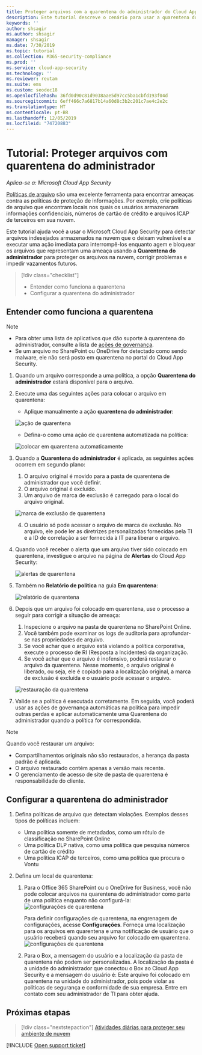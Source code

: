 ```yaml
---
title: Proteger arquivos com a quarentena do administrador do Cloud App Security
description: Este tutorial descreve o cenário para usar a quarentena do administrador para controlar as violações de dados.
keywords: ''
author: shsagir
ms.author: shsagir
manager: shsagir
ms.date: 7/30/2019
ms.topic: tutorial
ms.collection: M365-security-compliance
ms.prod: ''
ms.service: cloud-app-security
ms.technology: ''
ms.reviewer: reutam
ms.suite: ems
ms.custom: seodec18
ms.openlocfilehash: 36fd0d90c81d9038aae5d97cc5ba1cbfd193f04d
ms.sourcegitcommit: 6eff466c7a6817b14a60d8c3b2c201c7ae4c2e2c
ms.translationtype: HT
ms.contentlocale: pt-BR
ms.lasthandoff: 12/05/2019
ms.locfileid: "74720883"
---
```

# <a name="tutorial-protect-files-with-admin-quarantine"></a>Tutorial: Proteger arquivos com quarentena do administrador

*Aplica-se a: Microsoft Cloud App Security*

[Políticas de arquivo](data-protection-policies.md) são uma excelente ferramenta para encontrar ameaças contra as políticas de proteção de informações. Por exemplo, crie políticas de arquivo que encontram locais nos quais os usuários armazenaram informações confidenciais, números de cartão de crédito e arquivos ICAP de terceiros em sua nuvem.

Este tutorial ajuda você a usar o Microsoft Cloud App Security para detectar arquivos indesejados armazenados na nuvem que o deixam vulnerável e a executar uma ação imediata para interrompê-los enquanto agem e bloquear os arquivos que representam uma ameaça usando a **Quarentena do administrador** para proteger os arquivos na nuvem, corrigir problemas e impedir vazamentos futuros.

> [!div class="checklist"]
>
> * Entender como funciona a quarentena
> * Configurar a quarentena do administrador

## <a name="understand-how-quarantine-works"></a>Entender como funciona a quarentena

>[!NOTE]
>
> * Para obter uma lista de aplicativos que dão suporte à quarentena do administrador, consulte a lista de [ações de governança](governance-actions.md).
> * Se um arquivo no SharePoint ou OneDrive for detectado como sendo malware, ele não será posto em quarentena no portal do Cloud App Security.

1. Quando um arquivo corresponde a uma política, a opção **Quarentena do administrador** estará disponível para o arquivo.

2. Execute uma das seguintes ações para colocar o arquivo em quarentena:

    * Aplique manualmente a ação **quarentena do administrador**:

    ![ação de quarentena](media/quarantine-action.png)

    * Defina-o como uma ação de quarentena automatizada na política:

    ![colocar em quarentena automaticamente](media/quarantine-automated.png)

3. Quando a **Quarentena do administrador** é aplicada, as seguintes ações ocorrem em segundo plano:

    1. O arquivo original é movido para a pasta de quarentena de administrador que você definir.
    2. O arquivo original é excluído.
    3. Um arquivo de marca de exclusão é carregado para o local do arquivo original.

    ![marca de exclusão de quarentena](media/quarantine-tombstone.png)

    4. O usuário só pode acessar o arquivo de marca de exclusão. No arquivo, ele pode ler as diretrizes personalizadas fornecidas pela TI e a ID de correlação a ser fornecida à IT para liberar o arquivo.

4. Quando você receber o alerta que um arquivo tiver sido colocado em quarentena, investigue o arquivo na página de **Alertas** do Cloud App Security:

    ![alertas de quarentena](media/quarantine-alerts.png)

5. Também no **Relatório de política** na guia **Em quarentena**:

    ![relatório de quarentena](media/quarantine-report.png)

6. Depois que um arquivo foi colocado em quarentena, use o processo a seguir para corrigir a situação de ameaça:

    1. Inspecione o arquivo na pasta de quarentena no SharePoint Online.
    2. Você também pode examinar os logs de auditoria para aprofundar-se nas propriedades de arquivo.
    3. Se você achar que o arquivo está violando a política corporativa, execute o processo de RI (Resposta a Incidentes) da organização.
    4. Se você achar que o arquivo é inofensivo, poderá restaurar o arquivo da quarentena. Nesse momento, o arquivo original é liberado, ou seja, ele é copiado para a localização original, a marca de exclusão é excluída e o usuário pode acessar o arquivo.

      ![restauração da quarentena](media/quarantine-restore.png)

7. Valide se a política é executada corretamente. Em seguida, você poderá usar as ações de governança automáticas na política para impedir outras perdas e aplicar automaticamente uma Quarentena do administrador quando a política for correspondida.

> [!NOTE]
> Quando você restaurar um arquivo:
>
> * Compartilhamentos originais não são restaurados, a herança da pasta padrão é aplicada.
> * O arquivo restaurado contém apenas a versão mais recente.
> * O gerenciamento de acesso de site de pasta de quarentena é responsabilidade do cliente.

## <a name="set-up-admin-quarantine"></a>Configurar a quarentena do administrador

1. Defina políticas de arquivo que detectam violações. Exemplos desses tipos de políticas incluem:

    - Uma política somente de metadados, como um rótulo de classificação no SharePoint Online
    - Uma política DLP nativa, como uma política que pesquisa números de cartão de crédito
    - Uma política ICAP de terceiros, como uma política que procura o Vontu

2. Defina um local de quarentena:
   1. Para o Office 365 SharePoint ou o OneDrive for Business, você não pode colocar arquivos na quarentena do administrador como parte de uma política enquanto não configurá-la: ![configurações de quarentena](media/quarantine-warning.png)

      Para definir configurações de quarentena, na engrenagem de configurações, acesse **Configurações**. Forneça uma localização para os arquivos em quarentena e uma notificação de usuário que o usuário receberá quando seu arquivo for colocado em quarentena.
      ![configurações de quarentena](media/quarantine-settings.png)

   2. Para o Box, a mensagem do usuário e a localização da pasta de quarentena não podem ser personalizadas. A localização da pasta é a unidade do administrador que conectou o Box ao Cloud App Security e a mensagem do usuário é: Este arquivo foi colocado em quarentena na unidade do administrador, pois pode violar as políticas de segurança e conformidade de sua empresa. Entre em contato com seu administrador de TI para obter ajuda.

## <a name="next-steps"></a>Próximas etapas

> [!div class="nextstepaction"]
> [Atividades diárias para proteger seu ambiente de nuvem](daily-activities-to-protect-your-cloud-environment.md)

[!INCLUDE [Open support ticket](includes/support.md)]
